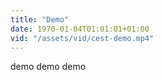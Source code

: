 ```yaml
---
title: "Demo"
date: 1970-01-04T01:01:01+01:00
vid: "/assets/vid/cest-demo.mp4"
---
```

demo demo demo
